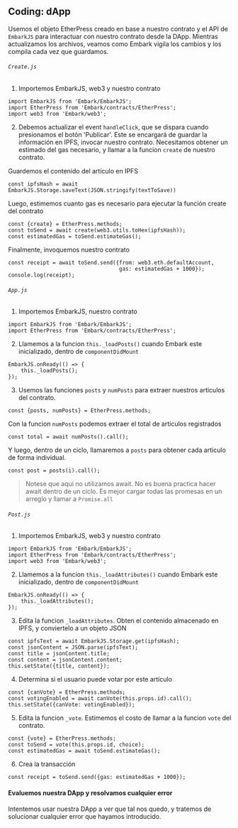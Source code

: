 ## Coding: dApp
Usemos el objeto EtherPress creado en base a nuestro contrato y el API de `EmbarkJS` para interactuar con nuestro contrato desde la DApp. Mientras actualizamos los archivos, veamos como Embark vigila los cambios y los compila cada vez que guardamos.

###### `Create.js`

1. Importemos EmbarkJS, web3 y nuestro contrato
```
import EmbarkJS from 'Embark/EmbarkJS';
import EtherPress from 'Embark/contracts/EtherPress';
import web3 from 'Embark/web3';
```

2. Debemos actualizar el event `handleClick`, que se dispara cuando presionamos el botón 'Publicar'. Este se encargará de guardar la información en IPFS, invocar nuestro contrato. Necesitamos obtener un estimado del gas necesario, y llamar a la funcion `create` de nuestro contrato.


Guardemos el contenido del artículo en IPFS
```
const ipfsHash = await EmbarkJS.Storage.saveText(JSON.stringify(textToSave))
```

Luego, estimemos cuanto gas es necesario para ejecutar la función create del contrato

```
const {create} = EtherPress.methods;    
const toSend = await create(web3.utils.toHex(ipfsHash));
const estimatedGas = toSend.estimateGas();
```

Finalmente, invoquemos nuestro contrato
```
const receipt = await toSend.send({from: web3.eth.defaultAccount, 
                                   gas: estimatedGas + 1000});
console.log(receipt);
```

###### `App.js`
1. Importemos EmbarkJS, nuestro contrato
```
import EmbarkJS from 'Embark/EmbarkJS';
import EtherPress from 'Embark/contracts/EtherPress';
```

2. Llamemos a la funcion `this._loadPosts()` cuando Embark este inicializado, dentro de `componentDidMount`
```
EmbarkJS.onReady(() => {
    this._loadPosts();
});
```

3. Usemos las funciones `posts` y `numPosts` para extraer nuestros articulos del contrato.

```
const {posts, numPosts} = EtherPress.methods;
```

Con la funcion `numPosts` podemos extraer el total de artículos registrados
```
const total = await numPosts().call();
```

Y luego, dentro de un ciclo, llamaremos a `posts` para obtener cada articulo de forma individual.

```
const post = posts(i).call();
```
> Notese que aqui no utilizamos await. No es buena practica hacer await dentro de un ciclo. Es mejor cargar todas las promesas en un arreglo y llamar a `Promise.all`

###### `Post.js`

1. Importemos EmbarkJS, web3 y nuestro contrato
```
import EmbarkJS from 'Embark/EmbarkJS';
import EtherPress from 'Embark/contracts/EtherPress';
import web3 from 'Embark/web3';
```

2. Llamemos a la funcion `this._loadAttributes()` cuando Embark este inicializado, dentro de `componentDidMount`
```
EmbarkJS.onReady(() => {
    this._loadAttributes();
});
```
3. Edita la funcion `_loadAttributes`. Obten el contenido almacenado en IPFS, y conviertelo a un objeto JSON
```
const ipfsText = await EmbarkJS.Storage.get(ipfsHash);
const jsonContent = JSON.parse(ipfsText);
const title = jsonContent.title;
const content = jsonContent.content;
this.setState({title, content});
```

4. Determina si el usuario puede votar por este artículo
```
const {canVote} = EtherPress.methods;
const votingEnabled = await canVote(this.props.id).call();
this.setState({canVote: votingEnabled});
```

5. Edita la funcion `_vote`. Estimemos el costo de llamar a la funcion `vote` del contrato.
```
const {vote} = EtherPress.methods;
const toSend = vote(this.props.id, choice);
const estimatedGas = await toSend.estimateGas();
```

6. Crea la transacción
```
const receipt = toSend.send({gas: estimatedGas + 1000});
```

#### Evaluemos nuestra DApp y resolvamos cualquier error
Intentemos usar nuestra DApp a ver que tal nos quedo, y tratemos de solucionar cualquier error que hayamos introducido.
